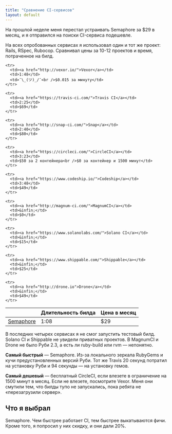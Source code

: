 ```yaml
---
title: "Сравнение CI-сервисов"
layout: default
---
```


На прошлой неделе меня перестал устраивать Semaphore за $29 в месяц, и я отправился на поиски CI-сервиса подешевле.

На всех опробованных сервисах я использовал один и тот же проект: Rails, RSpec, Rubocop. Сравнивал цены за 10-12 проектов и время, потраченное на билд.

<table>
  <thead>
    <tr>
      <th></th>
      <th>Длительность билда</th>
      <th>Цена в месяц</th>
    </tr>
  </thead>
  <tbody>
    <tr>
      <td><a href="https://semaphoreci.com">Semaphore</a></td>
      <td>1:08</td>
      <td>$29</td>
    </tr>

    <tr>
      <td><a href="http://vexor.io/">Vexor</a></td>
      <td>1:48</td>
      <td>¯\_(ツ)_/¯<br />$0.015 за минуту</td>
    </tr>

    <tr>
      <td><a href="https://travis-ci.com/">Travis CI</a></td>
      <td>2:25</td>
      <td>$69</td>
    </tr>

    <tr>
      <td><a href="http://snap-ci.com/">Snap</a></td>
      <td>2:40</td>
      <td>$80</td>
    </tr>

    <tr>
      <td><a href="https://circleci.com/">CircleCI</a></td>
      <td>3:23</td>
      <td>$50 за 2 контейнера<br />$0 за контейнер и 1500 минут</td>
    </tr>

    <tr>
      <td><a href="https://www.codeship.io/">Codeship</a></td>
      <td>3:48</td>
      <td>$49</td>
    </tr>

    <tr>
      <td><a href="http://magnum-ci.com/">MagnumCI</a></td>
      <td>&infin;</td>
      <td>$0</td>
    </tr>

    <tr>
      <td><a href="https://www.solanolabs.com/">Solano CI</a></td>
      <td>&infin;</td>
      <td>$15</td>
    </tr>

    <tr>
      <td><a href="https://www.shippable.com/">Shippable</a></td>
      <td>&infin;</td>
      <td>$25</td>
    </tr>

    <tr>
      <td><a href="http://drone.io">Drone</a></td>
      <td>&infin;</td>
      <td>$49</td>
    </tr>
  </tbody>
</table>

В последних четырех сервисах я не смог запустить тестовый билд. Solano CI и Shippable не увидели приватных проектов. В MagnumCI и Drone не было Руби 2.3, а есть ли ruby-build или rvm — непонятно.

<strong>Самый быстрый</strong> — Semaphore. Из-за локального зеркала RubyGems и кучи предустановленных версий Руби. Тот же Travis 20 секунд потратил на установку Руби и 94 секунды — на установку гемов.

<strong>Самый дешевый</strong> — бесплатный CircleCI, если влезете в ограничение на 1500 минут в месяц. Если не влезете, посмотрите Vexor. Меня они смутили тем, что билды тупо не запускались, пока ребята не «перезагрузили сервер».

## Что я выбрал
Semaphore. Чем быстрее работает CI, тем быстрее выкатываются фичи. Кроме того, я попросил у них скидку, и они дали 20%.
